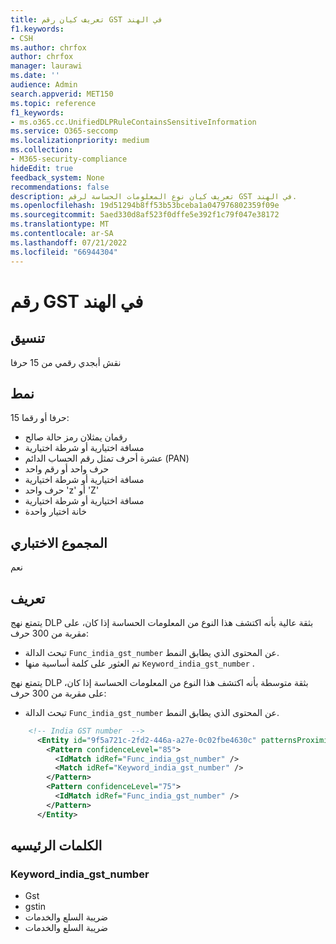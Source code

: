 ```yaml
---
title: تعريف كيان رقم GST في الهند
f1.keywords:
- CSH
ms.author: chrfox
author: chrfox
manager: laurawi
ms.date: ''
audience: Admin
search.appverid: MET150
ms.topic: reference
f1_keywords:
- ms.o365.cc.UnifiedDLPRuleContainsSensitiveInformation
ms.service: O365-seccomp
ms.localizationpriority: medium
ms.collection:
- M365-security-compliance
hideEdit: true
feedback_system: None
recommendations: false
description: تعريف كيان نوع المعلومات الحساسة لرقم GST في الهند.
ms.openlocfilehash: 19d51294b8ff53b53bceba1a047976802359f09e
ms.sourcegitcommit: 5aed330d8af523f0dffe5e392f1c79f047e38172
ms.translationtype: MT
ms.contentlocale: ar-SA
ms.lasthandoff: 07/21/2022
ms.locfileid: "66944304"
---
```

# <a name="india-gst-number"></a>رقم GST في الهند

## <a name="format"></a>تنسيق

نقش أبجدي رقمي من 15 حرفا

## <a name="pattern"></a>نمط

15 حرفا أو رقما:

- رقمان يمثلان رمز حالة صالح
- مسافة اختيارية أو شرطة اختيارية
- عشرة أحرف تمثل رقم الحساب الدائم (PAN)
- حرف واحد أو رقم واحد
- مسافة اختيارية أو شرطة اختيارية
- حرف واحد 'z' أو 'Z'
- مسافة اختيارية أو شرطة اختيارية
- خانة اختيار واحدة

## <a name="checksum"></a>المجموع الاختباري

نعم

## <a name="definition"></a>تعريف

يتمتع نهج DLP بثقة عالية بأنه اكتشف هذا النوع من المعلومات الحساسة إذا كان، على مقربة من 300 حرف:

- تبحث الدالة `Func_india_gst_number` عن المحتوى الذي يطابق النمط.
- تم العثور على كلمة أساسية منها `Keyword_india_gst_number` .

يتمتع نهج DLP بثقة متوسطة بأنه اكتشف هذا النوع من المعلومات الحساسة إذا كان، على مقربة من 300 حرف:

- تبحث الدالة `Func_india_gst_number` عن المحتوى الذي يطابق النمط.

```xml
    <!-- India GST number  -->
      <Entity id="9f5a721c-2fd2-446a-a27e-0c02fbe4630c" patternsProximity="300" recommendedConfidence="85" relaxProximity="true">
        <Pattern confidenceLevel="85">
          <IdMatch idRef="Func_india_gst_number" />
          <Match idRef="Keyword_india_gst_number" />
        </Pattern>
        <Pattern confidenceLevel="75">
          <IdMatch idRef="Func_india_gst_number" />
        </Pattern>
      </Entity>
```

## <a name="keywords"></a>الكلمات الرئيسيه

### <a name="keyword_india_gst_number"></a>Keyword_india_gst_number

- Gst
- gstin
- ضريبة السلع والخدمات
- ضريبة السلع والخدمات